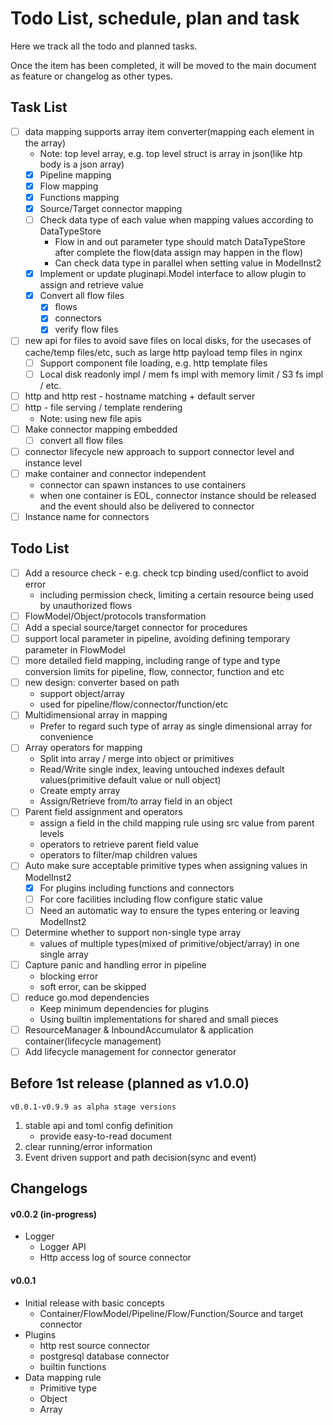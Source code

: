 # Todo List, schedule, plan and task

Here we track all the todo and planned tasks.

Once the item has been completed, it will be moved to the main document as feature or changelog as other types.

## Task List

* [ ] data mapping supports array item converter(mapping each element in the array)
    * Note: top level array, e.g. top level struct is array in json(like htp body is a json array)
    * [x] Pipeline mapping
    * [x] Flow mapping
    * [x] Functions mapping
    * [x] Source/Target connector mapping
    * [ ] Check data type of each value when mapping values according to DataTypeStore
        * Flow in and out parameter type should match DataTypeStore after complete the flow(data assign may happen in
          the flow)
        * Can check data type in parallel when setting value in ModelInst2
    * [x] Implement or update pluginapi.Model interface to allow plugin to assign and retrieve value
    * [x] Convert all flow files
        * [x] flows
        * [x] connectors
        * [x] verify flow files
* [ ] new api for files to avoid save files on local disks, for the usecases of cache/temp files/etc, such as large http
  payload temp files in nginx
    * [ ] Support component file loading, e.g. http template files
    * [ ] Local disk readonly impl / mem fs impl with memory limit / S3 fs impl / etc.
* [ ] http and http rest - hostname matching + default server
* [ ] http - file serving / template rendering
    * Note: using new file apis
* [ ] Make connector mapping embedded
    * [ ] convert all flow files
* [ ] connector lifecycle new approach to support connector level and instance level
* [ ] make container and connector independent
    * connector can spawn instances to use containers
    * when one container is EOL, connector instance should be released and the event should also be delivered to
      connector
* [ ] Instance name for connectors

## Todo List

* [ ] Add a resource check - e.g. check tcp binding used/conflict to avoid error
    * including permission check, limiting a certain resource being used by unauthorized flows
* [ ] FlowModel/Object/protocols transformation
* [ ] Add a special source/target connector for procedures
* [ ] support local parameter in pipeline, avoiding defining temporary parameter in FlowModel
* [ ] more detailed field mapping, including range of type and type conversion limits for pipeline, flow, connector,
  function and etc
* [ ] new design: converter based on path
    * support object/array
    * used for pipeline/flow/connector/function/etc
* [ ] Multidimensional array in mapping
    * Prefer to regard such type of array as single dimensional array for convenience
* [ ] Array operators for mapping
    * Split into array / merge into object or primitives
    * Read/Write single index, leaving untouched indexes default values(primitive default value or null object)
    * Create empty array
    * Assign/Retrieve from/to array field in an object
* [ ] Parent field assignment and operators
    * assign a field in the child mapping rule using src value from parent levels
    * operators to retrieve parent field value
    * operators to filter/map children values
* [ ] Auto make sure acceptable primitive types when assigning values in ModelInst2
    * [x] For plugins including functions and connectors
    * [ ] For core facilities including flow configure static value
    * [ ] Need an automatic way to ensure the types entering or leaving ModelInst2
* [ ] Determine whether to support non-single type array
    * values of multiple types(mixed of primitive/object/array) in one single array
* [ ] Capture panic and handling error in pipeline
    * blocking error
    * soft error, can be skipped
* [ ] reduce go.mod dependencies
    * Keep minimum dependencies for plugins
    * Using builtin implementations for shared and small pieces
* [ ] ResourceManager & InboundAccumulator & application container(lifecycle management)
* [ ] Add lifecycle management for connector generator

## Before 1st release (planned as v1.0.0)

`v0.0.1-v0.9.9 as alpha stage versions`

1. stable api and toml config definition
    * provide easy-to-read document
2. clear running/error information
3. Event driven support and path decision(sync and event)

## Changelogs

#### v0.0.2 (in-progress)

* Logger
    * Logger API
    * Http access log of source connector

#### v0.0.1

* Initial release with basic concepts
    * Container/FlowModel/Pipeline/Flow/Function/Source and target connector
* Plugins
    * http rest source connector
    * postgresql database connector
    * builtin functions
* Data mapping rule
    * Primitive type
    * Object
    * Array
